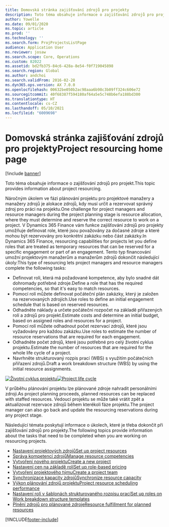 ```yaml
---
title: Domovská stránka zajišťování zdrojů pro projekty
description: Toto téma obsahuje informace o zajišťování zdrojů pro projekt.
author: Yowelle
ms.date: 09/01/2020
ms.topic: article
ms.prod: ''
ms.technology: ''
ms.search.form: ProjProjectsListPage
audience: Application User
ms.reviewer: josaw
ms.search.scope: Core, Operations
ms.custom: 82022
ms.assetid: bd2fb375-84c6-428a-8e54-f0f719045898
ms.search.region: Global
ms.author: andchoi
ms.search.validFrom: 2016-02-28
ms.dyn365.ops.version: AX 7.0.0
ms.openlocfilehash: 00632be050b2ac98aaa6b98c3b09ff324c606e72
ms.sourcegitcommit: 40f68387f594180af64a5e5c748b6efa188bd300
ms.translationtype: HT
ms.contentlocale: cs-CZ
ms.lasthandoff: 05/10/2021
ms.locfileid: "6009698"
---
```

# <a name="project-resourcing-home-page"></a><span data-ttu-id="e05ab-103">Domovská stránka zajišťování zdrojů pro projekty</span><span class="sxs-lookup"><span data-stu-id="e05ab-103">Project resourcing home page</span></span>

[!include [banner](../includes/banner.md)]

<span data-ttu-id="e05ab-104">Toto téma obsahuje informace o zajišťování zdrojů pro projekt.</span><span class="sxs-lookup"><span data-stu-id="e05ab-104">This topic provides information about project resourcing.</span></span>

<span data-ttu-id="e05ab-105">Náročným úkolem ve fázi plánování projektu pro projektové manažery a manažery zdrojů je alokace zdrojů, kdy musí určit a rezervovat správný zdroj pro práci na projektu.</span><span class="sxs-lookup"><span data-stu-id="e05ab-105">One challenge for project managers and resource managers during the project planning stage is resource allocation, where they must determine and reserve the correct resource to work on a project.</span></span> <span data-ttu-id="e05ab-106">V Dynamics 365 Finance vám funkce zajišťování zdrojů pro projekty umožňuje definovat role, které jsou považovány za dočasné zdroje a které mohou být rezervovány pro konkrétní zakázku nebo část zakázky.</span><span class="sxs-lookup"><span data-stu-id="e05ab-106">In Dynamics 365 Finance, resourcing capabilities for projects let you define roles that are treated as temporary resources that can be reserved for a specific engagement or part of an engagement.</span></span> <span data-ttu-id="e05ab-107">Tento typ financování umožní projektovým manažerům a manažerům zdrojů dokončit následující úkoly:</span><span class="sxs-lookup"><span data-stu-id="e05ab-107">This type of resourcing lets project managers and resource managers complete the following tasks:</span></span>

- <span data-ttu-id="e05ab-108">Definovat roli, která má požadované kompetence, aby bylo snadné dát dohromady potřebné zdroje.</span><span class="sxs-lookup"><span data-stu-id="e05ab-108">Define a role that has the required competencies, so that it's easy to match resources.</span></span>
- <span data-ttu-id="e05ab-109">Pomocí rolí můžete definovat počáteční plán zakázky, který je založen na rezervovaných zdrojích.</span><span class="sxs-lookup"><span data-stu-id="e05ab-109">Use roles to define an initial engagement schedule that is based on reserved resources.</span></span>
- <span data-ttu-id="e05ab-110">Odhadněte náklady a určete počáteční rozpočet na základě přiřazených rolí a zdrojů pro projekt.</span><span class="sxs-lookup"><span data-stu-id="e05ab-110">Estimate costs and determine an initial budget, based on assigned roles and resources for a project.</span></span>
- <span data-ttu-id="e05ab-111">Pomocí rolí můžete odhadnout počet rezervací zdrojů, které jsou vyžadovány pro každou zakázku.</span><span class="sxs-lookup"><span data-stu-id="e05ab-111">Use roles to estimate the number of resource reservations that are required for each engagement.</span></span>
- <span data-ttu-id="e05ab-112">Odhadněte počet zdrojů, které jsou potřebné pro celý životní cyklus projektu.</span><span class="sxs-lookup"><span data-stu-id="e05ab-112">Estimate the number of resources that are required for the whole life cycle of a project.</span></span>
- <span data-ttu-id="e05ab-113">Navrhněte strukturovaný rozpis prací (WBS) s využitím počátečních přiřazení zdrojů.</span><span class="sxs-lookup"><span data-stu-id="e05ab-113">Draft a work breakdown structure (WBS) by using the initial resource assignments.</span></span>

<span data-ttu-id="e05ab-114">[![Životní cyklus projektu](./media/projectresourcing02-1024x812.jpg)](./media/projectresourcing02.jpg)</span><span class="sxs-lookup"><span data-stu-id="e05ab-114">[![Project life cycle](./media/projectresourcing02-1024x812.jpg)](./media/projectresourcing02.jpg)</span></span>

<span data-ttu-id="e05ab-115">V průběhu plánování projektu lze plánované zdroje nahradit personálními zdroji.</span><span class="sxs-lookup"><span data-stu-id="e05ab-115">As project planning proceeds, planned resources can be replaced with staffed resources.</span></span> <span data-ttu-id="e05ab-116">Vedoucí projektu se může také vrátit zpět a aktualizovat rezervace zdrojů během kterékoli fáze projektu.</span><span class="sxs-lookup"><span data-stu-id="e05ab-116">The project manager can also go back and update the resourcing reservations during any project stage.</span></span>

<span data-ttu-id="e05ab-117">Následující témata poskytují informace o úkolech, které je třeba dokončit při zajišťování zdrojů pro projekty.</span><span class="sxs-lookup"><span data-stu-id="e05ab-117">The following topics provide information about the tasks that need to be completed when you are working on resourcing projects.</span></span>

- [<span data-ttu-id="e05ab-118">Nastavení projektových zdrojů</span><span class="sxs-lookup"><span data-stu-id="e05ab-118">Set up project resources</span></span>](set-up-project-resources.md)
- [<span data-ttu-id="e05ab-119">Správa kompetencí zdrojů</span><span class="sxs-lookup"><span data-stu-id="e05ab-119">Manage resource competencies</span></span>](manage-resource-competencies.md)
- [<span data-ttu-id="e05ab-120">Vytvoření nového projektu</span><span class="sxs-lookup"><span data-stu-id="e05ab-120">Create a new project</span></span>](create-new-project.md)
- [<span data-ttu-id="e05ab-121">Nastavení cen na základě rolí</span><span class="sxs-lookup"><span data-stu-id="e05ab-121">Set up role-based pricing</span></span>](set-up-role-based-pricing.md)
- [<span data-ttu-id="e05ab-122">Vytvoření projektového týmu</span><span class="sxs-lookup"><span data-stu-id="e05ab-122">Create a project team</span></span>](create-project-team.md)
- [<span data-ttu-id="e05ab-123">Synchronizace kapacity zdrojů</span><span class="sxs-lookup"><span data-stu-id="e05ab-123">Synchronize resource capacity</span></span>](synchronize-resource-capacity.md)
- [<span data-ttu-id="e05ab-124">Výkon plánování zdrojů projektu</span><span class="sxs-lookup"><span data-stu-id="e05ab-124">Project resource scheduling performance</span></span>](project-scheduling-performance.md)
- [<span data-ttu-id="e05ab-125">Nastavení rolí v šablonách strukturovaného rozpisu prací</span><span class="sxs-lookup"><span data-stu-id="e05ab-125">Set up roles on Work breakdown structure templates</span></span>](set-up-roles-wbs-template.md)
- [<span data-ttu-id="e05ab-126">Plnění zdrojů pro plánované zdroje</span><span class="sxs-lookup"><span data-stu-id="e05ab-126">Resource fulfillment for planned resources</span></span>](resource-fulfillment-planned-resources.md)


[!INCLUDE[footer-include](../includes/footer-banner.md)]